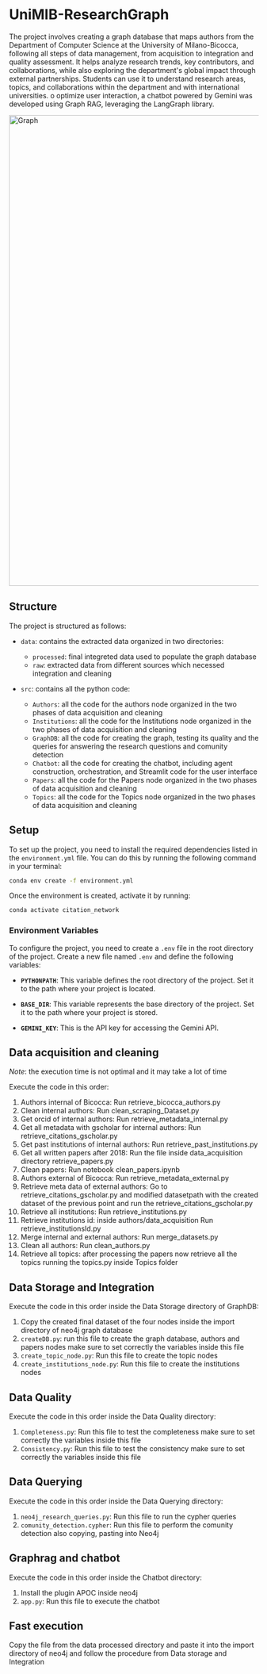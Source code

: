 # UniMIB-ResearchGraph

The project involves creating a graph database that maps authors from the Department of Computer Science at the University of Milano-Bicocca, following all steps of data management, from acquisition to integration and quality assessment. It helps analyze research trends, key contributors, and collaborations, while also exploring the department's global impact through external partnerships. Students can use it to understand research areas, topics, and collaborations within the department and with international universities. o optimize user interaction, a chatbot powered by Gemini was developed using Graph RAG, leveraging the LangGraph library.


<img width="950" alt="Graph" src="https://github.com/user-attachments/assets/37233051-fd95-4020-b327-a489d282f20d">

## Structure

The project is structured as follows:

- `data`: contains the extracted data organized in two directories:
    - `processed`: final integreted data used to populate the graph database
    - `raw`: extracted data from different sources which necessed integration and cleaning

- `src`: contains all the python code:
    - `Authors`: all the code for the authors node organized in the two phases of data acquisition and cleaning
    - `Institutions`: all the code for the Institutions node organized in the two phases of data acquisition and cleaning
    - `GraphDB`: all the code for creating the graph, testing its quality and the queries for answering the research questions and comunity detection
    - `Chatbot`: all the code for creating the chatbot, including agent construction, orchestration, and Streamlit code for the user interface
    - `Papers`: all the code for the Papers node organized in the two phases of data acquisition and cleaning
    - `Topics`: all the code for the Topics node organized in the two phases of data acquisition and cleaning

## Setup
To set up the project, you need to install the required dependencies listed in the `environment.yml` file. You can do this by running the following command in your terminal:

```bash
conda env create -f environment.yml
```
Once the environment is created, activate it by running:

```bash
conda activate citation_network
```

### Environment Variables

To configure the project, you need to create a `.env` file in the root directory of the project. Create a new file named `.env` and define the following variables:

- **`PYTHONPATH`**: This variable defines the root directory of the project. Set it to the path where your project is located.

- **`BASE_DIR`**: This variable represents the base directory of the project. Set it to the path where your project is stored.

- **`GEMINI_KEY`**: This is the API key for accessing the Gemini API.

## Data acquisition and cleaning

*Note*: the execution time is not optimal and it may take a lot of time

Execute the code in this order:
1. Authors internal of Bicocca: Run retrieve_bicocca_authors.py
2. Clean internal authors: Run clean_scraping_Dataset.py
3. Get orcid of internal authors: Run retrieve_metadata_internal.py
4. Get all metadata with gscholar for internal authors: Run retrieve_citations_gscholar.py
5. Get past institutions of internal authors: Run retrieve_past_institutions.py
6. Get all written papers after 2018: Run the file inside data_acquisition directory retrieve_papers.py
7. Clean papers: Run notebook clean_papers.ipynb
8. Authors external of Bicocca: Run retrieve_metadata_external.py
9. Retrieve meta data of external authors: Go to retrieve_citations_gscholar.py and modified datasetpath with the created dataset of the previous point and run the retrieve_citations_gscholar.py
10. Retrieve all institutions: Run retrieve_institutions.py
11. Retrieve institutions id: inside authors/data_acquisition Run retrieve_institutionsId.py
12. Merge internal and external authors: Run merge_datasets.py
13. Clean all authors: Run clean_authors.py
14. Retrieve all topics: after processing the papers now retrieve all the topics running the topics.py inside Topics folder

## Data Storage and Integration

Execute the code in this order inside the Data Storage directory of GraphDB:
1. Copy the created final dataset of the four nodes inside the import directory of neo4j graph database
2. `createDB.py`: run this file to create the graph database, authors and papers nodes make sure to set correctly the variables inside this file
3. `create_topic_node.py`: Run this file to create the topic nodes
4. `create_institutions_node.py`: Run this file to create the institutions nodes

## Data Quality

Execute the code in this order inside the Data Quality directory:
1. `Completeness.py`: Run this file to test the completeness make sure to set correctly the variables inside this file
2. `Consistency.py`: Run this file to test the consistency make sure to set correctly the variables inside this file

## Data Querying

Execute the code in this order inside the Data Querying directory:
1. `neo4j_research_queries.py`: Run this file to run the cypher queries
2. `comunity_detection.cypher`: Run this file to perform the comunity detection also copying, pasting into Neo4j

## Graphrag and chatbot

Execute the code in this order inside the Chatbot directory:
1. Install the plugin APOC inside neo4j
2. `app.py`: Run this file to execute the chatbot

## Fast execution

Copy the file from the data processed directory and paste it into the import directory
of neo4j and follow the procedure from Data storage and Integration
